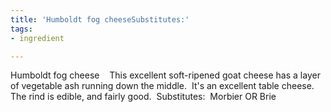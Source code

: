 ```yaml
---
title: 'Humboldt fog cheeseSubstitutes:'
tags:
- ingredient

---
```

Humboldt fog cheese    This excellent soft-ripened goat cheese has a layer of vegetable ash running down the middle.  It's an excellent table cheese.  The rind is edible, and fairly good.  Substitutes:  Morbier OR Brie
